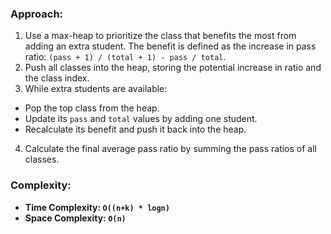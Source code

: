### Approach:
1. Use a max-heap to prioritize the class that benefits the most from adding an extra student.
The benefit is defined as the increase in pass ratio:
`(pass + 1) / (total + 1) - pass / total`.
2. Push all classes into the heap, storing the potential increase in ratio and the class index.
3. While extra students are available:
- Pop the top class from the heap.
- Update its `pass` and `total` values by adding one student.
- Recalculate its benefit and push it back into the heap.
4. Calculate the final average pass ratio by summing the pass ratios of all classes.
​
### Complexity:
- **Time Complexity: `O((n+k) * logn)`**
- **Space Complexity: `O(n)`**